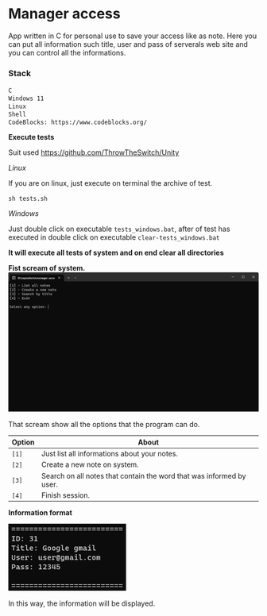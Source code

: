 # Manager access
App written in C for personal use to save your access like as note.
Here you can put all information such title, user and pass of serverals web site and you can control all the informations.

### Stack
```
C
Windows 11
Linux
Shell
CodeBlocks: https://www.codeblocks.org/
```

**Execute tests**

Suit used
https://github.com/ThrowTheSwitch/Unity

*Linux*

If you are on linux, just execute on terminal the archive of test.

```shell
sh tests.sh
```

*Windows*

Just double click on executable `tests_windows.bat`, after of test has executed in double click on executable `clear-tests_windows.bat`

**It will execute all tests of system and on end clear all directories**

**Fist scream of system.**
![This is first scream of app](./accets/001.png)

That scream show all the options that the program can do.

Option | About
-------|------
`[1]`  | Just list all informations about your notes.
`[2]`  | Create a new note on system.
`[3]`  | Search on all notes that contain the word that was informed by user.
`[4]`  | Finish session. 

**Information format**

![This is information format](./accets/002.png)

In this way, the information will be displayed.